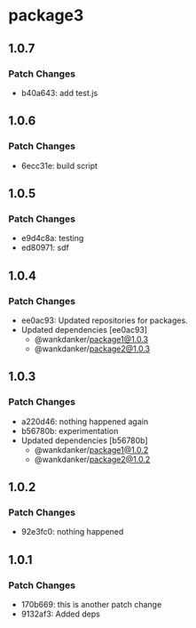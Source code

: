 # package3

## 1.0.7

### Patch Changes

- b40a643: add test.js

## 1.0.6

### Patch Changes

- 6ecc31e: build script

## 1.0.5

### Patch Changes

- e9d4c8a: testing
- ed80971: sdf

## 1.0.4

### Patch Changes

- ee0ac93: Updated repositories for packages.
- Updated dependencies [ee0ac93]
  - @wankdanker/package1@1.0.3
  - @wankdanker/package2@1.0.3

## 1.0.3

### Patch Changes

- a220d46: nothing happened again
- b56780b: experimentation
- Updated dependencies [b56780b]
  - @wankdanker/package1@1.0.2
  - @wankdanker/package2@1.0.2

## 1.0.2

### Patch Changes

- 92e3fc0: nothing happened

## 1.0.1

### Patch Changes

- 170b669: this is another patch change
- 9132af3: Added deps
